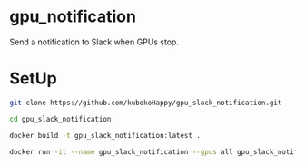# gpu_notification
Send a notification to Slack when GPUs stop.

# SetUp
```Bash
git clone https://github.com/kubokoHappy/gpu_slack_notification.git

cd gpu_slack_notification

docker build -t gpu_slack_notification:latest .

docker run -it --name gpu_slack_notification --gpus all gpu_slack_notification:latest
```
